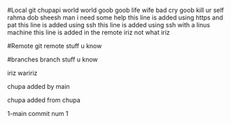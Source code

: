 #Local git
chupapi world
world goob 
goob life
wife bad
cry goob
kill ur self
rahma dob
sheesh man i need some help
this line is added using https and pat
this line is added using ssh 
this line is added using ssh with a linus machine
this line is added in the remote
iriz not what iriz

#Remote git
remote stuff u know

#branches
branch stuff u know

iriz waririz

chupa added by main

chupa added from chupa

1-main commit num 1
